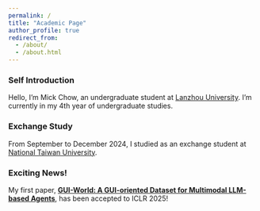 ```yaml
---
permalink: /
title: "Academic Page"
author_profile: true
redirect_from: 
  - /about/
  - /about.html
---
```



### Self Introduction
Hello, I’m Mick Chow, an undergraduate student at [Lanzhou University](https://www.lzu.edu.cn/). I’m currently in my 4th year of undergraduate studies.

### Exchange Study
From September to December 2024, I studied as an exchange student at [National Taiwan University](https://www.ntu.edu.tw/).

### Exciting News!
My first paper, [**GUI-World: A GUI-oriented Dataset for Multimodal LLM-based Agents**](https://openreview.net/forum?id=QarKTT5brZ), has been accepted to ICLR 2025! 

